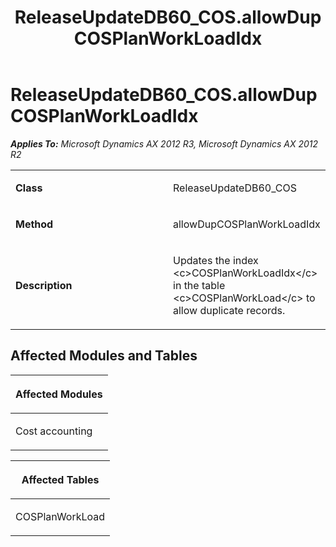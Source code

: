 ﻿---
title: ReleaseUpdateDB60_COS.allowDupCOSPlanWorkLoadIdx
TOCTitle: ReleaseUpdateDB60_COS.allowDupCOSPlanWorkLoadIdx
ms:assetid: 83701467-d317-0c97-c79a-80d03482deaf
ms:mtpsurl: https://msdn.microsoft.com/en-us/library/JJ685977(v=AX.60)
ms:contentKeyID: 49709430
ms.date: 05/18/2015
mtps_version: v=AX.60
---

# ReleaseUpdateDB60\_COS.allowDupCOSPlanWorkLoadIdx 


_**Applies To:** Microsoft Dynamics AX 2012 R3, Microsoft Dynamics AX 2012 R2_

<table>
<colgroup>
<col style="width: 50%" />
<col style="width: 50%" />
</colgroup>
<tbody>
<tr class="odd">
<td><p><strong>Class</strong></p></td>
<td><p>ReleaseUpdateDB60_COS</p></td>
</tr>
<tr class="even">
<td><p><strong>Method</strong></p></td>
<td><p>allowDupCOSPlanWorkLoadIdx</p></td>
</tr>
<tr class="odd">
<td><p><strong>Description</strong></p></td>
<td><p>Updates the index &lt;c&gt;COSPlanWorkLoadIdx&lt;/c&gt; in the table &lt;c&gt;COSPlanWorkLoad&lt;/c&gt; to allow duplicate records.</p></td>
</tr>
</tbody>
</table>


## Affected Modules and Tables

<table>
<colgroup>
<col style="width: 100%" />
</colgroup>
<thead>
<tr class="header">
<th><p>Affected Modules</p></th>
</tr>
</thead>
<tbody>
<tr class="odd">
<td><p>Cost accounting</p></td>
</tr>
</tbody>
</table>


<table>
<colgroup>
<col style="width: 100%" />
</colgroup>
<thead>
<tr class="header">
<th><p>Affected Tables</p></th>
</tr>
</thead>
<tbody>
<tr class="odd">
<td><p>COSPlanWorkLoad</p></td>
</tr>
</tbody>
</table>

  


